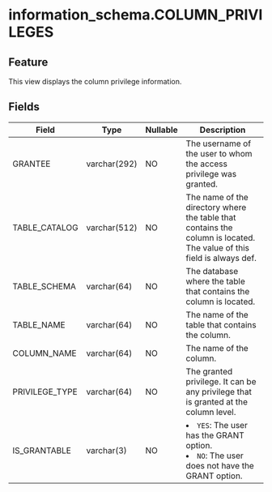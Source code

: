 information_schema.COLUMN_PRIVILEGES
=========================================================

Feature
--------------------

This view displays the column privilege information.

Fields
----------------------

| Field | Type | Nullable | Description |
|----------------|--------------|------------|---------------------------------------------------------------------------------------------------------------------------|
| GRANTEE | varchar(292) | NO | The username of the user to whom the access privilege was granted. |
| TABLE_CATALOG | varchar(512) | NO | The name of the directory where the table that contains the column is located. The value of this field is always def. |
| TABLE_SCHEMA | varchar(64) | NO | The database where the table that contains the column is located. |
| TABLE_NAME | varchar(64) | NO | The name of the table that contains the column. |
| COLUMN_NAME | varchar(64) | NO | The name of the column. |
| PRIVILEGE_TYPE | varchar(64) | NO | The granted privilege. It can be any privilege that is granted at the column level. |
| IS_GRANTABLE | varchar(3) | NO | <li> `YES`: The user has the GRANT option.   <li> `NO`: The user does not have the GRANT option. |
